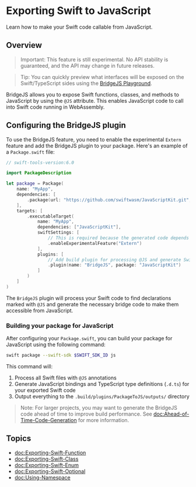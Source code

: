 # Exporting Swift to JavaScript

Learn how to make your Swift code callable from JavaScript.

## Overview

> Important: This feature is still experimental. No API stability is guaranteed, and the API may change in future releases.

> Tip: You can quickly preview what interfaces will be exposed on the Swift/TypeScript sides using the [BridgeJS Playground](https://swiftwasm.org/JavaScriptKit/PlayBridgeJS/).

BridgeJS allows you to expose Swift functions, classes, and methods to JavaScript by using the `@JS` attribute. This enables JavaScript code to call into Swift code running in WebAssembly.

## Configuring the BridgeJS plugin

To use the BridgeJS feature, you need to enable the experimental `Extern` feature and add the BridgeJS plugin to your package. Here's an example of a `Package.swift` file:

```swift
// swift-tools-version:6.0

import PackageDescription

let package = Package(
    name: "MyApp",
    dependencies: [
        .package(url: "https://github.com/swiftwasm/JavaScriptKit.git", branch: "main")
    ],
    targets: [
        .executableTarget(
            name: "MyApp",
            dependencies: ["JavaScriptKit"],
            swiftSettings: [
                // This is required because the generated code depends on @_extern(wasm)
                .enableExperimentalFeature("Extern")
            ],
            plugins: [
                // Add build plugin for processing @JS and generate Swift glue code
                .plugin(name: "BridgeJS", package: "JavaScriptKit")
            ]
        )
    ]
)
```

The `BridgeJS` plugin will process your Swift code to find declarations marked with `@JS` and generate the necessary bridge code to make them accessible from JavaScript.

### Building your package for JavaScript

After configuring your `Package.swift`, you can build your package for JavaScript using the following command:

```bash
swift package --swift-sdk $SWIFT_SDK_ID js
```

This command will:

1. Process all Swift files with `@JS` annotations
2. Generate JavaScript bindings and TypeScript type definitions (`.d.ts`) for your exported Swift code
3. Output everything to the `.build/plugins/PackageToJS/outputs/` directory

> Note: For larger projects, you may want to generate the BridgeJS code ahead of time to improve build performance. See <doc:Ahead-of-Time-Code-Generation> for more information.



## Topics

- <doc:Exporting-Swift-Function>
- <doc:Exporting-Swift-Class>
- <doc:Exporting-Swift-Enum>
- <doc:Exporting-Swift-Optional>
- <doc:Using-Namespace>
